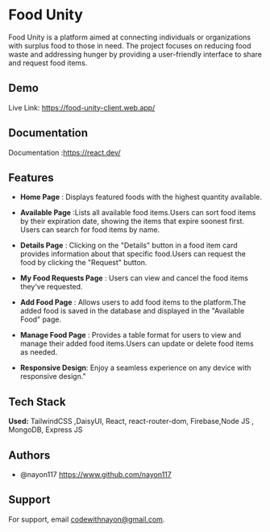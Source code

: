 
#  Food Unity

Food Unity is a platform aimed at connecting individuals or organizations with surplus food to those in need. The project focuses on reducing food waste and addressing hunger by providing a user-friendly interface to share and request food items.


## Demo

Live Link: https://food-unity-client.web.app/


## Documentation

Documentation :https://react.dev/


## Features

- **Home Page** : Displays featured foods with the highest quantity available.
- **Available Page** :Lists all available food items.Users can sort food items by their expiration date, showing the items that expire soonest first. Users can search for food items by name.
- **Details Page** : Clicking on the "Details" button in a food item card provides information about that specific food.Users can request the food by clicking the "Request" button.
- **My Food Requests Page** : Users can view and cancel the food items they've requested.
- **Add Food Page** : Allows users to add food items to the platform.The added food is saved in the database and displayed in the "Available Food" page.
- **Manage Food Page** : Provides a table format for users to view and manage their added food items.Users can update or delete food items as needed.

- **Responsive Design**: Enjoy a seamless experience on any device with responsive design."





 


## Tech Stack

**Used:** TailwindCSS ,DaisyUI, React, react-router-dom, Firebase,Node JS , MongoDB, Express JS

 


## Authors

- @nayon117 https://www.github.com/nayon117


## Support

For support, email codewithnayon@gmail.com.

